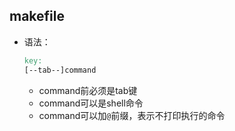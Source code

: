 ## makefile
- 语法：
		
	```makefile
	key:
	[--tab--]command
	```
	- command前必须是tab键
	- command可以是shell命令
	- command可以加`@`前缀，表示不打印执行的命令
